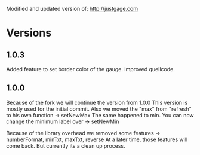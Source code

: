 Modified and updated version of: http://justgage.com

# Versions

## 1.0.3
Added feature to set border color of the gauge.
Improved quellcode.

## 1.0.0
Because of the fork we will continue the version from 1.0.0
This version is mostly used for the initial commit.
Also we moved the "max" from "refresh" to his own function -> setNewMax
The same happened to min. You can now change the minimum label over -> setNewMin

Because of the library overhead we removed some features -> numberFormat, minTxt, maxTxt, reverse
At a later time, those features will come back. But currently its a clean up process.
